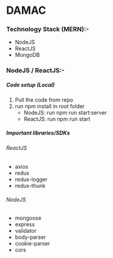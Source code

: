 # DAMAC

### Technology Stack (MERN):-

- NodeJS
- ReactJS
- MongoDB

### NodeJS / ReactJS:-

##### Code setup (Local)

1. Pull the code from repo
2. run npm install in root folder
   - NodeJS: run npm run start:server
   - ReactJS: run npm run start

##### Important libraries/SDKs

###### ReactJS

- axios
- redux
- redux-logger
- redux-thunk

###### NodeJS

- mongoose
- express
- validator
- body-parser
- cookie-parser
- cors
